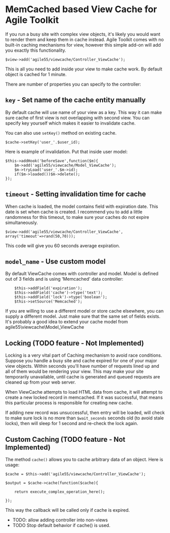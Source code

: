 MemCached based View Cache for Agile Toolkit
====

If you run a busy site with complex view objects, it's likely you would want to render them and keep them in cache instead. Agile Toolkit comes with no built-in caching mechanisms for view, however this simple add-on will add you exactly this functionality.

    $view->add('agile55/viewcache/Controller_ViewCache');
    
This is all you need to add inside your view to make cache work. By default object is cached for 1 minute. 

There are number of properties you can specify to the controller:

`key` - Set name of the cache entity manually
----

By default cache will use name of your view as a key. This way it can make sure cache of first view is not overlapping with second view. You can specify key yourself which makes it easier to invalidate cache. 

You can also use `setKey()` method on existing cache.

    $cache->setKey('user_'.$user_id);
    
Here is example of invalidation. Put that inside user model:

    $this->addHook('beforeSave',function($m){
        $m->add('agile55/viewcache/Model_ViewCache');
        $m->tryLoad('user_'.$m->id);
        if($m->loaded())$m->delete();
    });

`timeout` - Setting invalidation time for cache
----
When cache is loaded, the model contains field with expiration date. This date is set when cache is created. I recommend you to add a little randomness for this timeout, to make sure your caches do not expire simultaneously.

    $view->add('agile55/viewcache/Controller_ViewCache', array('timeout'=>rand(50,70)));
    
This code will give you 60 seconds average expiration.


`model_name` - Use custom model
----
By default ViewCache comes with controller and model. Model is defined out of 3 fields and is using 'Memcached' data controller:

        $this->addField('expiration');
        $this->addField('cache')->type('text');
        $this->addField('lock')->type('boolean');
        $this->setSource('Memcached');

If you are willing to use a different model or store cache elsewhere, you can supply a different model. Just make sure that the same set of fields exists. It's probably a good idea to extend your cache model from agile55\viewcache\Model_ViewCache


Locking (TODO feature - Not Implemented)
----
Locking is a very vital part of Caching mechanism to avoid race conditions. Suppose you handle a busy site and cache expired for one of your major view objects. Within seconds you'll have number of requests lined up and all of them would be rendering your view. This may make your site temporarily unavailable, until cache is generated and queued requests are cleaned up from your web server.


When ViewCache attempts to load HTML data from cache, it will attempt to create a new locked record in memcached. If it was successful, that means this particular process is responsible for creating new cache. 

If adding new record was unsuccessful, then entry will be loaded, will check to make sure lock is no more than `$wait_seconds` seconds old (to avoid stale locks), then will sleep for 1 second and re-check the lock again.


Custom Caching (TODO feature - Not Implemented)
----
The method `cache()` allows you to cache arbitrary data of an object. Here is usage:

    $cache = $this->add('agile55/viewcache/Controller_ViewCache');
    
    $output = $cache->cache(function($cache){
    
        return execute_complex_operation_here();
    
    });

This way the callback will be called only if cache is expired.

 * TODO: allow adding controller into non-views
 * TODO Stop default behavior if cache() is used.